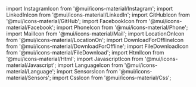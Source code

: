 import InstagramIcon from '@mui/icons-material/Instagram';
import LinkedInIcon from '@mui/icons-material/LinkedIn';
import GitHubIcon from '@mui/icons-material/GitHub';
import FacebookIcon from '@mui/icons-material/Facebook';
import PhoneIcon from '@mui/icons-material/Phone';
import MailIcon from '@mui/icons-material/Mail';
import LocationOnIcon from '@mui/icons-material/LocationOn';
import DownloadForOfflineIcon from '@mui/icons-material/DownloadForOffline';
import FileDownloadIcon from '@mui/icons-material/FileDownload';
import HtmlIcon from '@mui/icons-material/Html';
import JavascriptIcon from '@mui/icons-material/Javascript';
import LanguageIcon from '@mui/icons-material/Language';
import SensorsIcon from '@mui/icons-material/Sensors';
import CssIcon from '@mui/icons-material/Css';
